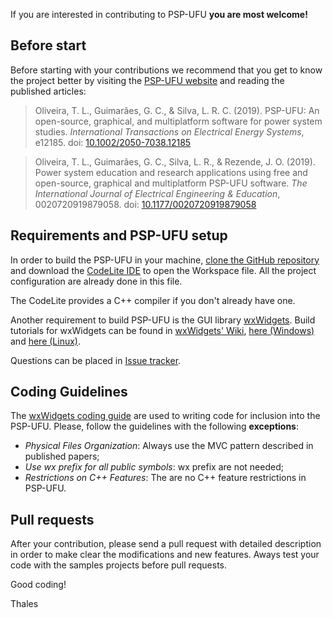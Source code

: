 If you are interested in contributing to PSP-UFU **you are most welcome!**

## Before start
Before starting with your contributions we recommend that you get to know the project better by visiting the [PSP-UFU website](https://thales1330.github.io/PSP/) and reading the published articles:

>Oliveira, T. L., Guimarães, G. C., & Silva, L. R. C. (2019). PSP-UFU: An open-source, graphical, and multiplatform software for power system studies. _International Transactions on Electrical Energy Systems_, e12185. doi: [10.1002/2050-7038.12185](https://doi.org/10.1002/2050-7038.12185)

>Oliveira, T. L., Guimarães, G. C., Silva, L. R., & Rezende, J. O. (2019). Power system education and research applications using free and open-source, graphical and multiplatform PSP-UFU software. _The International Journal of Electrical Engineering & Education_, 0020720919879058. doi: [10.1177/0020720919879058](https://doi.org/10.1177/0020720919879058)

## Requirements and PSP-UFU setup
In order to build the PSP-UFU in your machine, [clone the GitHub repository](https://github.com/Thales1330/PSP.git) and download the [CodeLite IDE](https://codelite.org/) to open the Workspace file.
All the project configuration are already done in this file.

The CodeLite provides a C++ compiler if you don't already have one.

Another requirement to build PSP-UFU is the GUI library [wxWidgets](https://www.wxwidgets.org/). Build tutorials for wxWidgets can be found in [wxWidgets' Wiki](https://wiki.wxwidgets.org/Main_Page), [here (Windows)](https://wiki.codelite.org/pmwiki.php/Developers/BuildingWxWidgetsWin) and [here (Linux)](https://wiki.codelite.org/pmwiki.php/Main/WxWidgets31Binaries).

Questions can be placed in [Issue tracker](https://github.com/Thales1330/PSP/issues).

## Coding Guidelines

The [wxWidgets coding guide](https://www.wxwidgets.org/develop/coding-guidelines/) are used to writing code for inclusion into the PSP-UFU.
Please, follow the guidelines with the following **exceptions**:
 - _Physical Files Organization_: Always use the MVC pattern described in published papers;
 - _Use wx prefix for all public symbols_: wx prefix are not needed;
 - _Restrictions on C++ Features_: The are no C++ feature restrictions in PSP-UFU.
 
## Pull requests
After your contribution, please send a pull request with detailed description in order to make clear the modifications and new features.
Aways test your code with the samples projects before pull requests.

Good coding!

Thales
